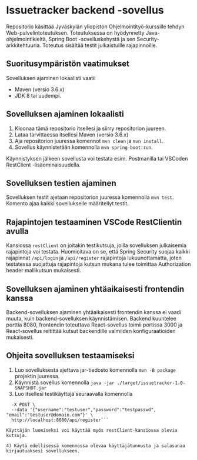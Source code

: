 # Issuetracker backend -sovellus #

Repositorio käsittää Jyväskylän yliopiston Ohjelmointityö-kurssille tehdyn Web-palvelintoteutuksen.
Toteutuksessa on hyödynnetty Java-ohjelmointikieltä, Spring Boot -sovelluskehystä ja sen Security-arkkitehtuuria. 
Toteutus sisältää testit julkaistuille rajapinnoille.

## Suoritusympäristön vaatimukset ##

Sovelluksen ajaminen lokaalisti vaatii
* Maven (versio 3.6.x)
* JDK 8 tai uudempi.

## Sovelluksen ajaminen lokaalisti ##

1) Kloonaa tämä repositorio itsellesi ja siirry repositorion juureen.
2) Lataa tarvittaessa itsellesi Maven (versio 3.6.x)
3) Aja repositorion juuressa komennot `mvn clean` ja `mvn install`.
4) Sovellus käynnistetään komennolla `mvn spring-boot:run`.

Käynnistyksen jälkeen sovellusta voi testata esim. Postmanilla tai VSCoden RestClient -lisäominaisuudella.

## Sovelluksen testien ajaminen ##

Sovelluksen testit ajetaan repositorion juuressa komennolla `mvn test`. Komento ajaa kaikki sovellukselle määritellyt testit.

## Rajapintojen testaaminen VSCode RestClientin avulla

Kansiossa `restClient` on joitakin testikutsuja, joilla sovelluksen julkaisemia rajapintoja voi testata. Huomioitava on se, että Spring Security suojaa kaikki rajapinnat `/api/login` ja `/api/register` rajapintoja lukuunottamatta, joten testatessa suojattuja rajapintoja kutsun mukana tulee toimittaa Authorization header mallikutsun mukaisesti.

## Sovelluksen ajaminen yhtäaikaisesti frontendin kanssa ##

Backend-sovelluksen ajaminen yhtäaikaisesti frontendin kanssa ei vaadi muuta, kuin backend-sovelluksen käynnistämisen. Backend kuuntelee porttia 8080, frontendin toteuttava React-sovellus toimii portissa 3000 ja React-sovellus reitittää kutsut backendille valmiiden konfiguraatioiden mukaisesti.

## Ohjeita sovelluksen testaamiseksi

1) Luo sovelluksesta ajettava jar-tiedosto komennolla `mvn -B package` projektin juuressa.
2) Käynnistä sovellus komennolla `java -jar ./target/issuetracker-1.0-SNAPSHOT.jar`
3) Luo itsellesi testikäyttäjä seuraavalla komennolla

```curl -H "Content-Type: application/json" \
  -X POST \
  --data '{"username":"testuser","password":"testpasswd", "email":"testuser@domain.com"}' \
  http://localhost:8080/api/register```

Käyttäjän luomiseksi voi käyttää myös restClient-kansiossa olevia kutsuja.

4) Käytä edellisessä komennossa olevaa käyttäjätunnusta ja salasanaa kirjautuaksesi sovellukseen.


